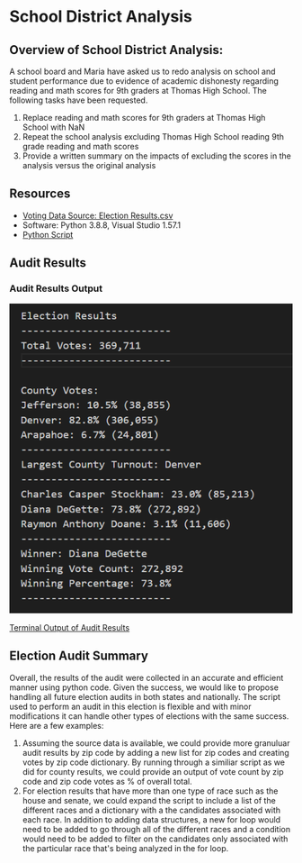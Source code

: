 # School District Analysis

## Overview of School District Analysis:

A school board and Maria have asked us to redo analysis on school and student performance due to evidence of academic dishonesty regarding reading and math scores for 9th graders at Thomas High School.  The following tasks have been requested.

1. Replace reading and math scores for 9th graders at Thomas High School with NaN
2. Repeat the school analysis excluding Thomas High School reading 9th grade reading and math scores
3. Provide a written summary on the impacts of excluding the scores in the analysis versus the original analysis

## Resources
- [Voting Data Source: Election Results.csv](https://github.com/sbretag/Election_Analysis/blob/main/Resources/election_results.csv)
- Software: Python 3.8.8, Visual Studio 1.57.1
- [Python Script](https://github.com/sbretag/Election_Analysis/blob/main/PyPoll_Challenge.py)

## Audit Results

### Audit Results Output
![](https://github.com/sbretag/Election_Analysis/blob/main/Analysis/Election_Results_TextOutput.png)

[Terminal Output of Audit Results](https://github.com/sbretag/Election_Analysis/blob/main/Analysis/Election_Results_TerminalOutput.png)

## Election Audit Summary
Overall, the results of the audit were collected in an accurate and efficient manner using python code.  Given the success, we would like to propose handling all future election audits in both states and nationally.  The script used to perform an audit in this election is flexible and with minor modifications it can handle other types of elections with the same success.  Here are a few examples:
  1. Assuming the source data is available, we could provide more granuluar audit results by zip code by adding a new list for zip codes and creating votes by zip code dictionary.  By running through a similiar script as we did for county results, we could provide an output of vote count by zip code and zip code votes as % of overall total.
  2. For election results that have more than one type of race such as the house and senate, we could expand the script to include a list of the different races and a dictionary with a the candidates associated with each race.  In addition to adding data structures, a new for loop would need to be added to go through all of the different races and a condition would need to be added to filter on the candidates only associated with the particular race that's being analyzed in the for loop. 
  
